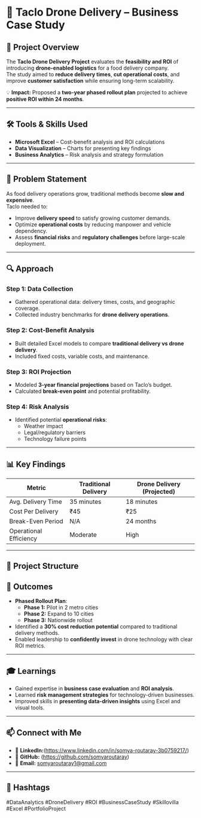 # 🚁 Taclo Drone Delivery – Business Case Study  

## 📖 Project Overview  
The **Taclo Drone Delivery Project** evaluates the **feasibility and ROI** of introducing **drone-enabled logistics** for a food delivery company.  
The study aimed to **reduce delivery times**, **cut operational costs**, and improve **customer satisfaction** while ensuring long-term scalability.

💡 **Impact:** Proposed a **two-year phased rollout plan** projected to achieve **positive ROI within 24 months**.

---

## 🛠️ Tools & Skills Used
- **Microsoft Excel** – Cost-benefit analysis and ROI calculations  
- **Data Visualization** – Charts for presenting key findings  
- **Business Analytics** – Risk analysis and strategy formulation

---

## 🎯 Problem Statement
As food delivery operations grow, traditional methods become **slow and expensive**.  
Taclo needed to:
- Improve **delivery speed** to satisfy growing customer demands.  
- Optimize **operational costs** by reducing manpower and vehicle dependency.  
- Assess **financial risks** and **regulatory challenges** before large-scale deployment.

---

## 🔍 Approach
### **Step 1: Data Collection**
- Gathered operational data: delivery times, costs, and geographic coverage.
- Collected industry benchmarks for **drone delivery operations**.

### **Step 2: Cost-Benefit Analysis**
- Built detailed Excel models to compare **traditional delivery vs drone delivery**.
- Included fixed costs, variable costs, and maintenance.

### **Step 3: ROI Projection**
- Modeled **3-year financial projections** based on Taclo’s budget.
- Calculated **break-even point** and potential profitability.

### **Step 4: Risk Analysis**
- Identified potential **operational risks**:
  - Weather impact  
  - Legal/regulatory barriers  
  - Technology failure points

---

## 📊 Key Findings
| **Metric**            | **Traditional Delivery** | **Drone Delivery (Projected)** |
|-----------------------|--------------------------|--------------------------------|
| Avg. Delivery Time    | 35 minutes               | 18 minutes                      |
| Cost Per Delivery     | ₹45                       | ₹25                              |
| Break-Even Period     | N/A                       | 24 months                        |
| Operational Efficiency| Moderate                  | High                             |

---

## 📂 Project Structure

## 🚀 Outcomes
- **Phased Rollout Plan**:
  - **Phase 1:** Pilot in 2 metro cities  
  - **Phase 2:** Expand to 10 cities  
  - **Phase 3:** Nationwide rollout  
- Identified a **30% cost reduction potential** compared to traditional delivery methods.
- Enabled leadership to **confidently invest** in drone technology with clear ROI metrics.

---

## 🎓 Learnings
- Gained expertise in **business case evaluation** and **ROI analysis**.  
- Learned **risk management strategies** for technology-driven businesses.  
- Improved skills in **presenting data-driven insights** using Excel and visual tools.

---

## 📫 Connect with Me
- 💼 **LinkedIn:**(https://www.linkedin.com/in/somya-routaray-3b0759217/)  
- 🐙 **GitHub:** (https://github.com/somyaroutaray)  
- 📧 **Email:** somyaroutaray1@gmail.com  

---

## 🔖 Hashtags
#DataAnalytics #DroneDelivery #ROI #BusinessCaseStudy #Skillovilla #Excel #PortfolioProject
